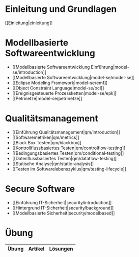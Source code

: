 # Einleitung und Grundlagen

[[Einleitung|einleitung]]


# Modellbasierte Softwareentwicklung

* [[Modellbasierte Softwareentwicklung Einführung|model-se/introduction]]
* [[Modellbasierte Softwareentwicklung|model-se/model-se]]
* [[Eclipse Modeling Framework|model-se/emf]]
* [[Object Constraint Language|model-se/ocl]]
* [[Ereignisgesteuerte Prozessketten|model-se/epk]]
* [[Petrinetze|model-se/petrinetze]]


# Qualitätsmanagement

* [[Einführung Qualitätsmanagement|qm/introduction]]
* [[Softwaremetriken|qm/metrics]]
* [[Black Box Testen|qm/blackbox]]
* [[Kontrollflussbasiertes Testen|qm/controlflow-testing]]
* [[Bedingungsbasiertes Testen|qm/conditional-testing]]
* [[Datenflussbasiertes Testen|qm/dataflow-testing]]
* [[Statische Analyse|qm/static-analysis]]
* [[Testen im Softwarelebenszyklus|qm/testing-lifecycle]]


# Secure Software

* [[Einführung IT-Sicherheit|security/introduction]]
* [[Hintergrund IT-Sicherheit|security/background]]
* [[Modellbasierte Sicherheit|security/modelbased]]


# Übung
| Übung | Artikel                            | Lösungen                      |
| ----- | ---------------------------------- | ----------------------------- |
